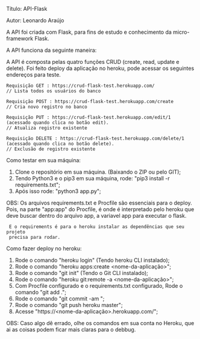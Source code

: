 Título: API-Flask

Autor: Leonardo Araújo

A API foi criada com Flask, para fins de estudo e conhecimento da micro-framework Flask.

A API funciona da seguinte maneira:

A API é composta pelas quatro funções CRUD (create, read, update e delete).
Foi feito deploy da aplicação no heroku, pode acessar os seguintes endereços para teste.

    Requisição GET : https://crud-flask-test.herokuapp.com/
    // Lista todos os usuários do banco

    Requisição POST : https://crud-flask-test.herokuapp.com/create
    // Cria novo registro no banco

    Requisição PUT : https://crud-flask-test.herokuapp.com/edit/1 (acessado quando clica no botão edit).
    // Atualiza registro existente

    Requisição DELETE : https://crud-flask-test.herokuapp.com/delete/1 (acessado quando clica no botão delete).
    // Exclusão de registro existente


Como testar em sua máquina:

1. Clone o repositório em sua máquina. (Baixando o ZIP ou pelo GIT);
2. Tendo Python3 e o pip3 em sua máquina, rode: "pip3 install -r requirements.txt";
3. Após isso rode: "python3 app.py";

OBS: Os arquivos requirements.txt e Procfile são essenciais para o deploy.
     Pois, na parte "app:app" do Procfile, é onde é interpretado pelo heroku
     que deve buscar dentro do arquivo app, a variavel app para executar o flask.
     
     E o requirements é para o heroku instalar as dependências que seu projeto
     precisa para rodar.
     
     
Como fazer deploy no heroku:

1. Rode o comando "heroku login" (Tendo heroku CLI instalado);
2. Rode o comando "heroku apps:create <nome-da-aplicação>";
3. Rode o comando "git init" (Tendo o Git CLI instalado);
4. Rode o comando "heroku git:remote -a <nome-da-aplicação>";
5. Com Procfile configurado e o requirements.txt configurado,
   Rode o comando "git add .";
6. Rode o comando "git commit -am <mensagem-de-commit>";
7. Rode o comando "git push heroku master";
8. Acesse "https://<nome-da-aplicação>.herokuapp.com/";

OBS: Caso algo dê errado, olhe os comandos em sua conta no 
     Heroku, que ai as coisas podem ficar mais claras para o
     debbug.
